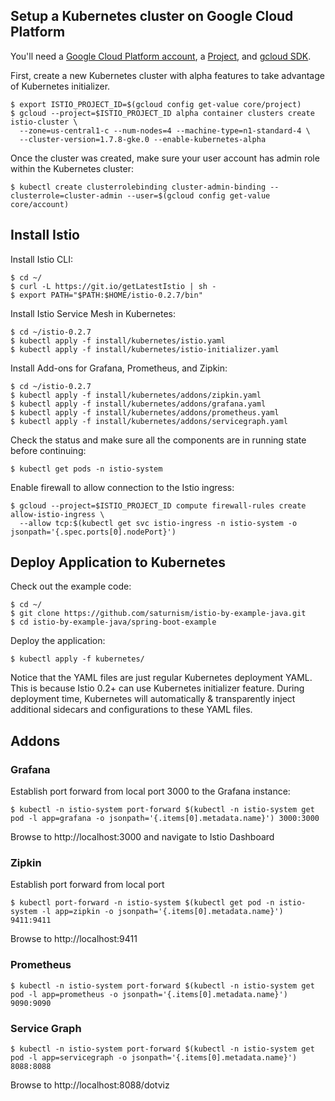 ## Setup a Kubernetes cluster on Google Cloud Platform

You'll need a [Google Cloud Platform account](https://cloud.google.com/), a [Project](https://cloud.google.com/resource-manager/docs/creating-managing-projects), and [gcloud SDK](https://cloud.google.com/sdk/).

First, create a new Kubernetes cluster with alpha features to take advantage of Kubernetes initializer.
```
$ export ISTIO_PROJECT_ID=$(gcloud config get-value core/project)
$ gcloud --project=$ISTIO_PROJECT_ID alpha container clusters create istio-cluster \
  --zone=us-central1-c --num-nodes=4 --machine-type=n1-standard-4 \
  --cluster-version=1.7.8-gke.0 --enable-kubernetes-alpha
```

Once the cluster was created, make sure your user account has admin role within the Kubernetes cluster:
```
$ kubectl create clusterrolebinding cluster-admin-binding --clusterrole=cluster-admin --user=$(gcloud config get-value core/account)
```

## Install Istio

Install Istio CLI:
```
$ cd ~/
$ curl -L https://git.io/getLatestIstio | sh -
$ export PATH="$PATH:$HOME/istio-0.2.7/bin"
```

Install Istio Service Mesh in Kubernetes:
```
$ cd ~/istio-0.2.7
$ kubectl apply -f install/kubernetes/istio.yaml
$ kubectl apply -f install/kubernetes/istio-initializer.yaml
```

Install Add-ons for Grafana, Prometheus, and Zipkin:
```
$ cd ~/istio-0.2.7
$ kubectl apply -f install/kubernetes/addons/zipkin.yaml
$ kubectl apply -f install/kubernetes/addons/grafana.yaml
$ kubectl apply -f install/kubernetes/addons/prometheus.yaml
$ kubectl apply -f install/kubernetes/addons/servicegraph.yaml
```

Check the status and make sure all the components are in running state before continuing:
```
$ kubectl get pods -n istio-system
```

Enable firewall to allow connection to the Istio ingress:
```
$ gcloud --project=$ISTIO_PROJECT_ID compute firewall-rules create allow-istio-ingress \ 
  --allow tcp:$(kubectl get svc istio-ingress -n istio-system -o jsonpath='{.spec.ports[0].nodePort}')
```

## Deploy Application to Kubernetes
Check out the example code:
```
$ cd ~/
$ git clone https://github.com/saturnism/istio-by-example-java.git
$ cd istio-by-example-java/spring-boot-example
```

Deploy the application:
```
$ kubectl apply -f kubernetes/
```

Notice that the YAML files are just regular Kubernetes deployment YAML. This is because Istio 0.2+ can use Kubernetes initializer feature.
During deployment time, Kubernetes will automatically & transparently inject additional sidecars and configurations to these YAML files.

## Addons
### Grafana
Establish port forward from local port 3000 to the Grafana instance:
```
$ kubectl -n istio-system port-forward $(kubectl -n istio-system get pod -l app=grafana -o jsonpath='{.items[0].metadata.name}') 3000:3000
```

Browse to http://localhost:3000 and navigate to Istio Dashboard

### Zipkin
Establish port forward from local port 
```
$ kubectl port-forward -n istio-system $(kubectl get pod -n istio-system -l app=zipkin -o jsonpath='{.items[0].metadata.name}') 9411:9411
```

Browse to http://localhost:9411

### Prometheus
```
$ kubectl -n istio-system port-forward $(kubectl -n istio-system get pod -l app=prometheus -o jsonpath='{.items[0].metadata.name}') 9090:9090
```

### Service Graph
```
$ kubectl -n istio-system port-forward $(kubectl -n istio-system get pod -l app=servicegraph -o jsonpath='{.items[0].metadata.name}') 8088:8088
```

Browse to http://localhost:8088/dotviz
